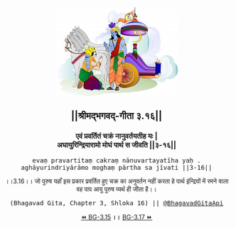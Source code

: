 <center><img src="../../asset/BG.png" alt="#API #bhagavadgitaapi #slok #nodejs #js #api #gitaapi #krishna #hinduism #vedic #ISKCON #shreemadbhagavadgita #technology"/>
<h2>||श्रीमद्‍भगवद्‍-गीता ३.१६||</h2>
<h3>एवं प्रवर्तितं चक्रं नानुवर्तयतीह यः |<br/>अघायुरिन्द्रियारामो मोघं पार्थ स जीवति ||३-१६||</h3>
<pre>evaṃ pravartitaṃ cakraṃ nānuvartayatīha yaḥ .<br/>aghāyurindriyārāmo moghaṃ pārtha sa jīvati ||3-16||</pre>
<p>।।3.16।। जो पुरुष यहाँ इस प्रकार प्रवर्तित हुए चक्र का अनुवर्तन नहीं करता हे पार्थ इंन्द्रियों में रमने वाला वह पाप आयु पुरुष व्यर्थ ही जीता है।।</p>
<pre>(Bhagavad Gita, Chapter 3, Shloka 16) || <a href="https://twitter.com/bhagavadgitaapi">@BhagavadGitaApi</a></pre><a href="../../3/15">⏪  BG-3.15</a><b>        ।।        </b><a href="../../3/17">BG-3.17  ⏩</a></center>